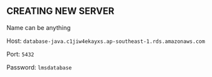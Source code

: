 ## CREATING NEW SERVER

Name can be anything

Host: `database-java.c1jiw4ekayxs.ap-southeast-1.rds.amazonaws.com`

Port: `5432`

Password: `lmsdatabase`